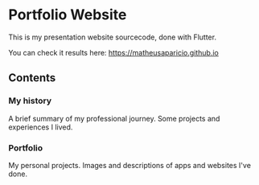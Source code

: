 # Portfolio Website

This is my presentation website sourcecode, done with Flutter.

You can check it results here: https://matheusaparicio.github.io

## Contents

### My history
A brief summary of my professional journey. Some projects and experiences I lived.

### Portfolio
My personal projects. Images and descriptions of apps and websites I've done.
